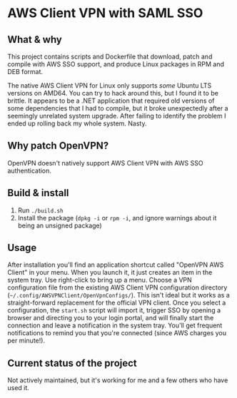 # AWS Client VPN with SAML SSO
## What & why
This project contains scripts and Dockerfile that download, patch and compile with AWS SSO support, and produce Linux packages in RPM and DEB format.

The native AWS Client VPN for Linux only supports _some_ Ubuntu LTS versions on AMD64. You can try to hack around this, but I found it to be brittle. It appears to be a .NET application that required old versions of some dependencies that I had to compile, but it broke unexpectedly after a seemingly unrelated system upgrade. After failing to identify the problem I ended up rolling back my whole system. Nasty.

## Why patch OpenVPN?
OpenVPN doesn't natively support AWS Client VPN with AWS SSO authentication.

## Build & install
1. Run `./build.sh`
2. Install the package (`dpkg -i` or `rpm -i`, and ignore warnings about it being an unsigned package)

## Usage
After installation you'll find an application shortcut called "OpenVPN AWS Client" in your menu. When you launch it, it just creates an item in the system tray. Use right-click to bring up a menu.  Choose a VPN configuration file from the existing AWS Client VPN configuration directory (`~/.config/AWSVPNClient/OpenVpnConfigs/`). This isn't ideal but it works as a straight-forward replacement for the official VPN client. Once you select a configuration, the `start.sh` script will import it, trigger SSO by opening a browser and directing you to your login portal, and will finally start the connection and leave a notification in the system tray. You'll get frequent notifications to remind you that you're connected (since AWS charges you per minute!).

## Current status of the project
Not actively maintained, but it's working for me and a few others who have used it. 
